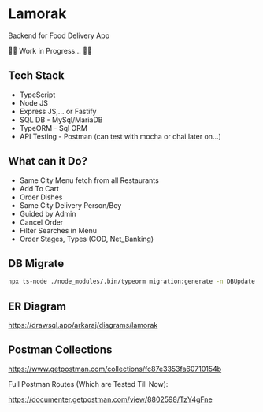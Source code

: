# Lamorak

Backend for Food Delivery App

🚧🚧 Work in Progress... 🚧🚧

## Tech Stack

- TypeScript
- Node JS
- Express JS,... or Fastify
- SQL DB - MySql/MariaDB
- TypeORM - Sql ORM
- API Testing - Postman (can test with mocha or chai later on...)

## What can it Do?

- Same City Menu fetch from all Restaurants
- Add To Cart
- Order Dishes
- Same City Delivery Person/Boy
- Guided by Admin
- Cancel Order
- Filter Searches in Menu
- Order Stages, Types (COD, Net_Banking)

## DB Migrate

```sh
npx ts-node ./node_modules/.bin/typeorm migration:generate -n DBUpdate
```

## ER Diagram

https://drawsql.app/arkaraj/diagrams/lamorak

## Postman Collections

https://www.getpostman.com/collections/fc87e3353fa60710154b

Full Postman Routes (Which are Tested Till Now):

https://documenter.getpostman.com/view/8802598/TzY4gFne
